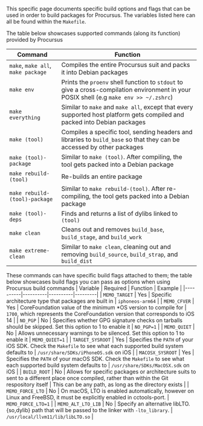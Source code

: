 This specific page documents specific build options and flags that can be used in order to build packages for Procursus. The variables listed here can all be found within the ``Makefile``.

The table below showcases supported commands (along its function) provided by Procursus

| Command | Function |
|---------|----------|
| ``make``, ``make all``, ``make package`` | Compiles the entire Procursus suit and packs it into Debian packages |
| ``make env`` | Prints the ``proenv`` shell function to ``stdout`` to give a cross-compilation environment in your POSIX shell (e.g ``make env >> ~/.zshrc``) |
| ``make everything`` | Similar to ``make`` and ``make all``, except that every supported host platform gets compiled and packed into Debian packages |
| ``make (tool)`` | Compiles a specific tool, sending headers and libraries to ``build_base`` so that they can be accessed by other packages |
``make (tool)-package`` | Similar to ``make (tool)``. After compiling, the tool gets packed into a Debian package |
``make rebuild-(tool)`` | Re-builds an entire package |
``make rebuild-(tool)-package`` | Similar to ``make rebuild-(tool)``. After re-compiling, the tool gets packed into a Debian package |
| ``make (tool)-deps`` | Finds and returns a list of dylibs linked to ``(tool)`` |
| ``make clean`` | Cleans out and removes ``build_base``, ``build_stage``, and ``build_work`` |
| ``make extreme-clean`` | Similar to ``make clean``, cleaning out and removing ``build_source``, ``build_strap``, and ``build_dist`` |

These commands can have specific build flags attached to them; the table below showcases build flags you can pass as options when using Procursus build commands
| Variable | Required | Function | Example |
|----------|----------|----------|---------|
| ``MEMO_TARGET`` | Yes | Specific architecture type that packages are built in | ``iphoneos-arm64`` |
| ``MEMO_CFVER`` | Yes | CoreFoundation value of the minimum *OS version to compile for | ``1700``, which represents the CoreFoundation version that corresponds to iOS 14 |
| ``NO_PGP`` | No | Specifies whether GPG signature checks on tarballs should be skipped. Set this option to 1 to enable it | ``NO_PGP=1`` |
| ``MEMO_QUIET`` | No | Allows unnecessary warnings to be silenced. Set this option to 1 to enable it | ``MEMO_QUIET=1`` |
| ``TARGET_SYSROOT`` | Yes | Specifies the ``PATH`` of your iOS SDK. Check the ``Makefile`` to see what each supported build system defaults to | ``/usr/share/SDKs/iPhoneOS.sdk`` on iOS |
| ``MACOSX_SYSROOT`` | Yes | Specifies the ``PATH`` of your macOS SDK. Check the ``Makefile`` to see what each supported build system defaults to | ``/usr/share/SDKs/MacOSX.sdk`` on iOS |
| ``BUILD_ROOT`` | No | Allows for specific packages or architecture suits to sent to a different place once compiled, rather than within the Git respository itself | This can be any path, as long as the directory exists |
| ``MEMO_FORCE_LTO`` | No | On macOS, LTO is enabled automatically, however on Linux and FreeBSD, it must be explicitly enabled in cctools-port. | ``MEMO_FORCE_LTO=1`` |
| ``MEMO_ALT_LTO_LIB`` | No | Specify an alternative libLTO.{so,dylib} path that will be passed to the linker with ``-lto_library``. | ``/usr/local/llvm11/lib/libLTO.so`` |

